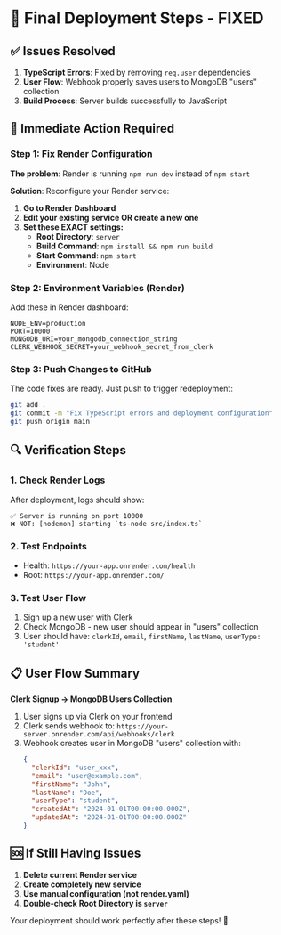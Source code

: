 # 🚀 Final Deployment Steps - FIXED

## ✅ Issues Resolved

1. **TypeScript Errors**: Fixed by removing `req.user` dependencies
2. **User Flow**: Webhook properly saves users to MongoDB "users" collection
3. **Build Process**: Server builds successfully to JavaScript

## 🔧 Immediate Action Required

### Step 1: Fix Render Configuration

**The problem**: Render is running `npm run dev` instead of `npm start`

**Solution**: Reconfigure your Render service:

1. **Go to Render Dashboard**
2. **Edit your existing service OR create a new one**
3. **Set these EXACT settings:**
   - **Root Directory**: `server`
   - **Build Command**: `npm install && npm run build`
   - **Start Command**: `npm start`
   - **Environment**: Node

### Step 2: Environment Variables (Render)

Add these in Render dashboard:
```
NODE_ENV=production
PORT=10000
MONGODB_URI=your_mongodb_connection_string
CLERK_WEBHOOK_SECRET=your_webhook_secret_from_clerk
```

### Step 3: Push Changes to GitHub

The code fixes are ready. Just push to trigger redeployment:
```bash
git add .
git commit -m "Fix TypeScript errors and deployment configuration"
git push origin main
```

## 🔍 Verification Steps

### 1. Check Render Logs
After deployment, logs should show:
```
✅ Server is running on port 10000
❌ NOT: [nodemon] starting `ts-node src/index.ts`
```

### 2. Test Endpoints
- Health: `https://your-app.onrender.com/health`
- Root: `https://your-app.onrender.com/`

### 3. Test User Flow
1. Sign up a new user with Clerk
2. Check MongoDB - new user should appear in "users" collection
3. User should have: `clerkId`, `email`, `firstName`, `lastName`, `userType: 'student'`

## 📋 User Flow Summary

**Clerk Signup → MongoDB Users Collection**

1. User signs up via Clerk on your frontend
2. Clerk sends webhook to: `https://your-server.onrender.com/api/webhooks/clerk`
3. Webhook creates user in MongoDB "users" collection with:
   ```json
   {
     "clerkId": "user_xxx",
     "email": "user@example.com", 
     "firstName": "John",
     "lastName": "Doe",
     "userType": "student",
     "createdAt": "2024-01-01T00:00:00.000Z",
     "updatedAt": "2024-01-01T00:00:00.000Z"
   }
   ```

## 🆘 If Still Having Issues

1. **Delete current Render service**
2. **Create completely new service**
3. **Use manual configuration (not render.yaml)**
4. **Double-check Root Directory is `server`**

Your deployment should work perfectly after these steps! 🎉 